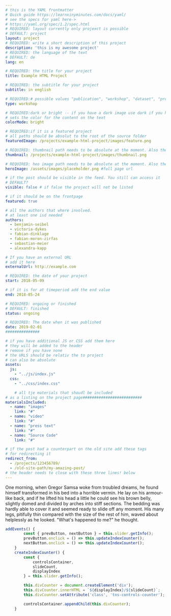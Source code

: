 ```yaml
---
# this is the YAML frontmatter
# Quick guide https://learnxinyminutes.com/docs/yaml/
# see the specs for yaml here->
# https://yaml.org/spec/1.2/spec.html
# REQUIRED: layout currently only projexct is possible
# DEFAULT: project
layout: project
# REQUIRED: write a short description of this project
description: 'this is my awesome project'
# REQUIRED: the language of the text
# DEFAULT: de
lang: en

# REQUIRED: the title for your project
title: Example HTML Project

# REQUIRED: the subtitle for your project
subtitle: in english

# REQUIRED:# possible values "publication", "workshop", "dataset", "prototype"
type: workshop

# REQUIRED:dark or bright -- if you have a dark image use dark if you have a bright image…
# sets the color for the content on the text
colorMode: bright

# REQUIRED:if it is a featured project
# all paths should be absolut to the root of the source folder
featuredImage: /projects/example-html-project/images/feature.png

# REQUIRED: thumbnail path needs to be absolute at the moment. Also the image needs to be a quadrat 128 × 128
thumbnail: /projects/example-html-project/images/thumbnail.png

# REQUIRED: heo image path needs to be absolute at the moment. Also the image needs to be a aize …
heroImage: /assets/images/placeholder.png #full page url

# if the post should be visible in the feed. You still can access it
# DEFAULT?
visible: false # if false the project will not be listed

# if it should be on the frontpage
featured: true

# all the authors that where involved.
# at least one isd needed
authors:
  - benjamin-seibel
  - victoria-dykes
  - fabian-dinklage
  - fabian-moron-zirfas
  - sebastian-meier
  - alexandra-kapp

# If you have an external URL
# add it here
externalUrl: http://example.com

# REQUIRED: the date of your project
start: 2018-05-09

# if it is for at timeperiod add the end value
end: 2018-05-24

# REQUIRED: ongoing or finished
# DEFAULT: finished
status: ongoing

# REQUIRED: The date when it was published
date: 2019-02-01
###############

# if you have additional JS or CSS add them here
# they will be added to the header
# remove if you have none
# the URLS should be relativ the to project
# can also be absolute
assets:
  js:
    - "../js/index.js"
  css:
    - "../css/index.css"

    # all tje materials that shoudl be included
# as a listing on the project page##########################
materialsIncluded:
  - name: "images"
    link: "#"
  - name: "video"
    link: "#"
  - name: "press text"
    link: "#"
  - name: "Source Code"
    link: "#"

# if the post had a counterpart on the old site add these tags
# for redirecting it
redirect_from:
  - /projects/123456789/
  - /old-site-path/my-amazing-post/
# the header needs to close with these three lines! below
---
```


One morning, when Gregor Samsa woke from troubled dreams, he found himself transformed in his bed into a horrible vermin. He lay on his armour-like back, and if he lifted his head a little he could see his brown belly, slightly domed and divided by arches into stiff sections. The bedding was hardly able to cover it and seemed ready to slide off any moment. His many legs, pitifully thin compared with the size of the rest of him, waved about helplessly as he looked. "What's happened to me?" he thought.


```js
addEvents() {
        const { prevButton, nextButton } = this.slider.getInfo();
        prevButton.onclick = () => this.updateIndexCounter();
        nextButton.onclick = () => this.updateIndexCounter();
    }
    createIndexCounter() {
        const {
            controlsContainer,
            slideCount,
            displayIndex
        } = this.slider.getInfo();

        this.divCounter = document.createElement('div');
        this.divCounter.innerHTML = `${displayIndex}/${slideCount}`;
        this.divCounter.setAttribute('class', 'tns-controls-counter');

        controlsContainer.appendChild(this.divCounter);
    }
```
